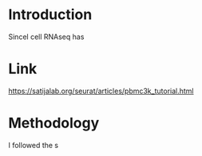 # Introduction
Sincel cell RNAseq has 

# Link
https://satijalab.org/seurat/articles/pbmc3k_tutorial.html

# Methodology
I followed the s
